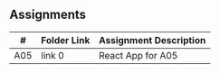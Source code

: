 ##  Assignments

|   #   | Folder Link | Assignment Description |
| :---: | ----------- | ---------------------- |
|   A05   | link 0      | React App for A05         |
